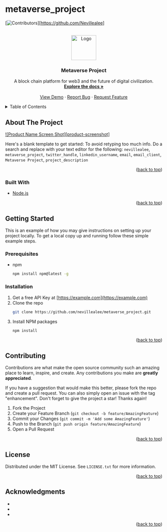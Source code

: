# metaverse_project
<div id="top"></div>

<!-- PROJECT SHIELDS -->
<!--
*** I'm using markdown "reference style" links for readability.
*** Reference links are enclosed in brackets [ ] instead of parentheses ( ).
*** See the bottom of this document for the declaration of the reference variables
*** for contributors-url, forks-url, etc. This is an optional, concise syntax you may use.
*** https://www.markdownguide.org/basic-syntax/#reference-style-links
-->
[![Contributors][contributors-shield]][https://github.com/Nevillealee]

<!-- PROJECT LOGO -->
<br />
<div align="center">
  <a href="https://github.com/nevillealee/metaverse_project">
    <img src="images/logo.png" alt="Logo" width="80" height="80">
  </a>

<h3 align="center">Metaverse Project</h3>

  <p align="center">
    A block chain platform for web3 and the future of digital civilization.
    <br />
    <a href="#"><strong>Explore the docs »</strong></a>
    <br />
    <br />
    <a href="#">View Demo</a>
    ·
    <a href="https://github.com/nevillealee/metaverse_project/issues">Report Bug</a>
    ·
    <a href="https://github.com/nevillealee/metaverse_project/issues">Request Feature</a>
  </p>
</div>



<!-- TABLE OF CONTENTS -->
<details>
  <summary>Table of Contents</summary>
  <ol>
    <li>
      <a href="#about-the-project">About The Project</a>
      <ul>
        <li><a href="#built-with">Built With</a></li>
      </ul>
    </li>
    <li>
      <a href="#getting-started">Getting Started</a>
      <ul>
        <li><a href="#prerequisites">Prerequisites</a></li>
        <li><a href="#installation">Installation</a></li>
      </ul>
    </li>
    <li><a href="#usage">Usage</a></li>
    <li><a href="#roadmap">Roadmap</a></li>
    <li><a href="#contributing">Contributing</a></li>
    <li><a href="#license">License</a></li>
    <li><a href="#contact">Contact</a></li>
    <li><a href="#acknowledgments">Acknowledgments</a></li>
  </ol>
</details>



<!-- ABOUT THE PROJECT -->
## About The Project

[![Product Name Screen Shot][product-screenshot]](https://example.com)

Here's a blank template to get started: To avoid retyping too much info. Do a search and replace with your text editor for the following: `nevillealee`, `metaverse_project`, `twitter_handle`, `linkedin_username`, `email`, `email_client`, `Metaverse Project`, `project_description`

<p align="right">(<a href="#top">back to top</a>)</p>



### Built With

* [Node.js](https://nodejs.org/)

<p align="right">(<a href="#top">back to top</a>)</p>



<!-- GETTING STARTED -->
## Getting Started

This is an example of how you may give instructions on setting up your project locally.
To get a local copy up and running follow these simple example steps.

### Prerequisites

* npm
  ```sh
  npm install npm@latest -g
  ```

### Installation

1. Get a free API Key at [https://example.com](https://example.com)
2. Clone the repo
   ```sh
   git clone https://github.com/nevillealee/metaverse_project.git
   ```
3. Install NPM packages
   ```sh
   npm install
   ```
<p align="right">(<a href="#top">back to top</a>)</p>


<!-- USAGE EXAMPLES -->
<!-- ## Usage

Use this space to show useful examples of how a project can be used. Additional screenshots, code examples and demos work well in this space. You may also link to more resources.

_For more examples, please refer to the [Documentation](https://example.com)_

<p align="right">(<a href="#top">back to top</a>)</p>
 -->


<!-- ROADMAP -->
<!-- ## Roadmap

- [] Feature 1
- [] Feature 2
- [] Feature 3
    - [] Nested Feature

See the [open issues](https://github.com/nevillealee/metaverse_project/issues) for a full list of proposed features (and known issues).

<p align="right">(<a href="#top">back to top</a>)</p>

 -->

<!-- CONTRIBUTING -->
## Contributing

Contributions are what make the open source community such an amazing place to learn, inspire, and create. Any contributions you make are **greatly appreciated**.

If you have a suggestion that would make this better, please fork the repo and create a pull request. You can also simply open an issue with the tag "enhancement".
Don't forget to give the project a star! Thanks again!

1. Fork the Project
2. Create your Feature Branch (`git checkout -b feature/AmazingFeature`)
3. Commit your Changes (`git commit -m 'Add some AmazingFeature'`)
4. Push to the Branch (`git push origin feature/AmazingFeature`)
5. Open a Pull Request

<p align="right">(<a href="#top">back to top</a>)</p>



<!-- LICENSE -->
## License

Distributed under the MIT License. See `LICENSE.txt` for more information.

<p align="right">(<a href="#top">back to top</a>)</p>



<!-- CONTACT -->
<!-- ## Contact

Your Name - [@twitter_handle](https://twitter.com/twitter_handle) - email@email_client.com

Project Link: [https://github.com/nevillealee/metaverse_project](https://github.com/nevillealee/metaverse_project)

<p align="right">(<a href="#top">back to top</a>)</p> -->



<!-- ACKNOWLEDGMENTS -->
## Acknowledgments

* []()
* []()
* []()

<p align="right">(<a href="#top">back to top</a>)</p>



<!-- MARKDOWN LINKS & IMAGES -->
<!-- https://www.markdownguide.org/basic-syntax/#reference-style-links -->
[contributors-shield]: https://img.shields.io/github/contributors/nevillealee/metaverse_project.svg?style=for-the-badge
[contributors-url]: https://github.com/nevillealee/metaverse_project/graphs/contributors
[forks-shield]: https://img.shields.io/github/forks/nevillealee/metaverse_project.svg?style=for-the-badge
[forks-url]: https://github.com/nevillealee/metaverse_project/network/members
[stars-shield]: https://img.shields.io/github/stars/nevillealee/metaverse_project.svg?style=for-the-badge
[stars-url]: https://github.com/nevillealee/metaverse_project/stargazers
[issues-shield]: https://img.shields.io/github/issues/nevillealee/metaverse_project.svg?style=for-the-badge
[issues-url]: https://github.com/nevillealee/metaverse_project/issues
[license-shield]: https://img.shields.io/github/license/nevillealee/metaverse_project.svg?style=for-the-badge
[license-url]: https://github.com/nevillealee/metaverse_project/blob/master/LICENSE.txt
<!-- [linkedin-shield]: https://img.shields.io/badge/-LinkedIn-black.svg?style=for-the-badge&logo=linkedin&colorB=555
[linkedin-url]: https://linkedin.com/in/linkedin_username
[product-screenshot]: images/screenshot.png -->